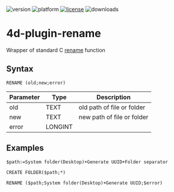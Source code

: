 ![version](https://img.shields.io/badge/version-19%2B-5682DF)
![platform](https://img.shields.io/static/v1?label=platform&message=mac-intel%20|%20mac-arm%20|%20win-64&color=blue)
[![license](https://img.shields.io/github/license/miyako/4d-plugin-rename)](LICENSE)
![downloads](https://img.shields.io/github/downloads/miyako/4d-plugin-rename/total)

# 4d-plugin-rename
Wrapper of standard C [rename](https://msdn.microsoft.com/en-us/library/zw5t957f.aspx) function

## Syntax

```
RENAME (old;new;error)
```

Parameter|Type|Description
------------|------------|----
old|TEXT|old path of file or folder
new|TEXT|new path of file or folder
error|LONGINT|

## Examples

```
$path:=System folder(Desktop)+Generate UUID+Folder separator

CREATE FOLDER($path;*)

RENAME ($path;System folder(Desktop)+Generate UUID;$error)
```

